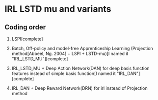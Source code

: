 # IRL LSTD mu and variants

Coding order
------------

1. LSPI[complete]

2. Batch, Off-policy and model-free Apprenticeship Learning (Projection method[Abbeel, Ng. 2004] + LSPI + LSTD-mu)[I named it "IRL_LSTD_MU"][complete]

3. IRL_LSTD_MU + Deep Action Network(DAN) for deep basis function features instead of simple basis function[I named it "IRL_DAN"][complete]

4. IRL_DAN + Deep Reward Network(DRN) for irl instead of Projection method


